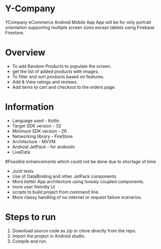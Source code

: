 # Y-Company
YCompany eCommerce Android Mobile App
App will be for only portrait orientation supporting multiple screen sizes except tablets using Firebase Firestore.

 
# Overview
* To add Random Products to populate the screen.
* get the list of added products with images.
* To filter and sort products based on features.
* Add & View ratings and reviews.
* Add items to cart and checkout to the orders page.


# Information

* Language used - Kotlin
* Target SDK version - 32
* Minimum SDK version - 26
* Networking library - FireStore
* Architecture - MVVM
* Android JetPack - for androidx
* LiveData

#Possible enhancements which could not be done due to shortage of time

* Junit tests
* Use of DataBinding and other JetPack components
* More better App architecture using loosely coupled components.
* more user freindly Ui
* scripts to build project from command line.
* More classy handling of no internet or request failure scenarios.


# Steps to run
1. Download source code as zip or clone directly from the repo.
2. Import the project in Android studio.
3. Compile and run. 

